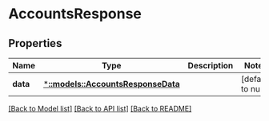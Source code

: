 # AccountsResponse

## Properties
Name | Type | Description | Notes
------------ | ------------- | ------------- | -------------
**data** | [***::models::AccountsResponseData**](AccountsResponse_data.md) |  | [default to null]

[[Back to Model list]](../README.md#documentation-for-models) [[Back to API list]](../README.md#documentation-for-api-endpoints) [[Back to README]](../README.md)



